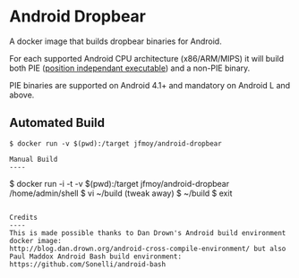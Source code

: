 Android Dropbear
=========

A docker image that builds dropbear binaries for Android.

For each supported Android CPU architecture (x86/ARM/MIPS) it will build both PIE ([position independant executable](http://en.wikipedia.org/wiki/Position-independent_code#Position-independent_executables)) and a non-PIE binary.

PIE binaries are supported on Android 4.1+ and mandatory on Android L and above.

Automated Build
----

```
$ docker run -v $(pwd):/target jfmoy/android-dropbear

Manual Build
----
```
$ docker run -i -t -v $(pwd):/target jfmoy/android-dropbear /home/admin/shell
$ vi ~/build (tweak away)
$ ~/build
$ exit
```

Credits
----
This is made possible thanks to Dan Drown's Android build environment docker image:
http://blog.dan.drown.org/android-cross-compile-environment/ but also Paul Maddox Android Bash build environment: https://github.com/Sonelli/android-bash
